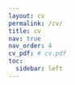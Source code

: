 ```yaml
---
layout: cv
permalink: /cv/
title: cv
nav: true
nav_order: 4
cv_pdf: # cv.pdf
toc:
  sidebar: left
---
```

